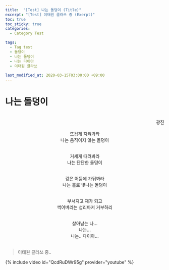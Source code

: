 ```yaml
---
title:  "[Test] 나는 돌덩이 (Title)"
excerpt: "[Test] 이태원 클라쓰 중 (Exerpt)"
toc: true
toc_sticky: true
categories:
  - Category Test

tags:
  - Tag test
  - 돌덩이
  - 나는 돌덩이
  - 나는 다이아
  - 이태원 클라쓰
  
last_modified_at: 2020-03-15T03:00:00 +09:00
---
```



# 나는 돌덩이
<br>
<div style="text-align: right"> 광진 </div>
<br>

<center>
뜨겁게 지켜봐라<br>
나는 움직이지 않는 돌덩이<br><br>

거세게 때려봐라<br>
나는 단단한 돌덩이<br><br>

깊은 어둠에 가둬봐라<br>
나는 홀로 빛나는 돌덩이<br><br>

부서지고 재가 되고<br>
썩어버리는 섭리마저 거부하리<br><br>

살아남는 나...<br>
나는...<br>
나는.. 다이아...<br><br>
</center>

> 이태원 클라쓰 중..


{% include video id="QcdRuDWr95g" provider="youtube" %}
